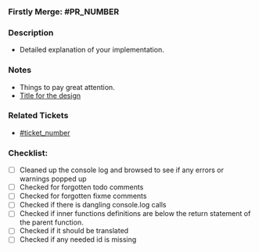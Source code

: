 ### Firstly Merge: #PR_NUMBER

### Description

- Detailed explanation of your implementation.

### Notes

- Things to pay great attention.
- [Title for the design](figmaurl)

### Related Tickets

- [#ticket_number](https://hipo.codebasehq.com/projects/PROJECT_SLUG/tickets/ticket_number)

### Checklist:

* ☐ Cleaned up the console log and browsed to see if any errors or warnings popped up
* ☐ Checked for forgotten todo comments
* ☐ Checked for forgotten fixme comments
* ☐ Checked if there is dangling console.log calls
* ☐ Checked if inner functions definitions are below the return statement of the parent function.
* ☐ Checked if it should be translated
* ☐ Checked if any needed id is missing